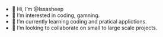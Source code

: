 - 👋 Hi, I’m @Issasheep
- 👀 I’m interested in coding, gamning. 
- 🌱 I’m currently learning coding and pratical applictions.
- 💞️ I’m looking to collaborate on small to large scale projects.

<!---
Issasheep/Issasheep is a ✨ special ✨ repository because its `README.md` (this file) appears on your GitHub profile.
You can click the Preview link to take a look at your changes.
--->
